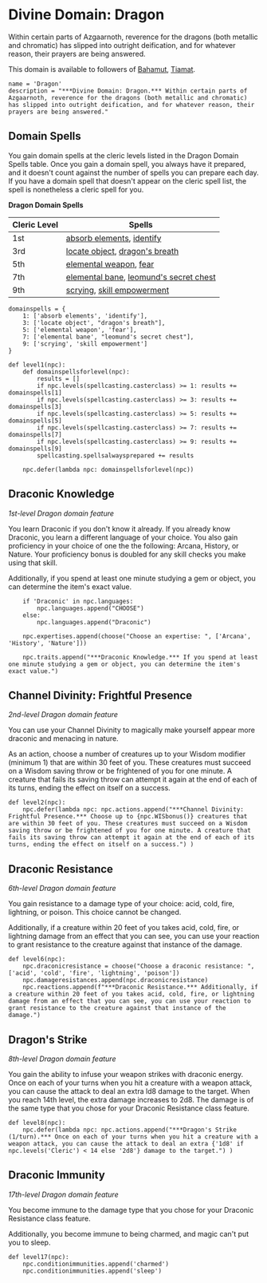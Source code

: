 # Divine Domain: Dragon
Within certain parts of Azgaarnoth, reverence for the dragons (both metallic and chromatic) has slipped into outright deification, and for whatever reason, their prayers are being answered.

This domain is available to followers of [Bahamut](../../Religions/Pantheon/Bahamut.md), [Tiamat](../../Religions/Pantheon/Tiamat.md).

```
name = 'Dragon'
description = "***Divine Domain: Dragon.*** Within certain parts of Azgaarnoth, reverence for the dragons (both metallic and chromatic) has slipped into outright deification, and for whatever reason, their prayers are being answered."
```

## Domain Spells
You gain domain spells at the cleric levels listed in the Dragon Domain Spells table. Once you gain a domain spell, you always have it prepared, and it doesn't count against the number of spells you can prepare each day. If you have a domain spell that doesn't appear on the cleric spell list, the spell is nonetheless a cleric spell for you.

**Dragon Domain Spells**

Cleric Level|Spells
------------|------
1st|[absorb elements](../../Magic/Spells/absorb-elements.md), [identify](../../Magic/Spells/identify.md)
3rd|[locate object](../../Magic/Spells/locate-object.md), [dragon's breath](../../Magic/Spells/dragons-breath.md)
5th|[elemental weapon](../../Magic/Spells/elemental-weapon.md), [fear](../../Magic/Spells/fear.md)
7th|[elemental bane](../../Magic/Spells/elemental-bane.md), [leomund's secret chest](../../Magic/Spells/leomunds-secret-chest.md)
9th|[scrying](../../Magic/Spells/scrying.md), [skill empowerment](../../Magic/Spells/skill-empowerment.md)

```
domainspells = {
    1: ['absorb elements', 'identify'],
    3: ['locate object', "dragon's breath"],
    5: ['elemental weapon', 'fear'],
    7: ['elemental bane', "leomund's secret chest"],
    9: ['scrying', 'skill empowerment']
}

def level1(npc):
    def domainspellsforlevel(npc):
        results = []
        if npc.levels(spellcasting.casterclass) >= 1: results += domainspells[1]
        if npc.levels(spellcasting.casterclass) >= 3: results += domainspells[3]
        if npc.levels(spellcasting.casterclass) >= 5: results += domainspells[5]
        if npc.levels(spellcasting.casterclass) >= 7: results += domainspells[7]
        if npc.levels(spellcasting.casterclass) >= 9: results += domainspells[9]
        spellcasting.spellsalwaysprepared += results

    npc.defer(lambda npc: domainspellsforlevel(npc))
```

## Draconic Knowledge
*1st-level Dragon domain feature*

You learn Draconic if you don't know it already. If you already know Draconic, you learn a different language of your choice. You also gain proficiency in your choice of one the the following: Arcana, History, or Nature. Your proficiency bonus is doubled for any skill checks you make using that skill.

Additionally, if you spend at least one minute studying a gem or object, you can determine the item's exact value.

```
    if 'Draconic' in npc.languages:
        npc.languages.append("CHOOSE")
    else:
        npc.languages.append("Draconic")

    npc.expertises.append(choose("Choose an expertise: ", ['Arcana', 'History', 'Nature']))

    npc.traits.append("***Draconic Knowledge.*** If you spend at least one minute studying a gem or object, you can determine the item's exact value.")
```

## Channel Divinity: Frightful Presence
*2nd-level Dragon domain feature*

You can use your Channel Divinity to magically make yourself appear more draconic and menacing in nature.

As an action, choose a number of creatures up to your Wisdom modifier (minimum 1) that are within 30 feet of you. These creatures must succeed on a Wisdom saving throw or be frightened of you for one minute. A creature that fails its saving throw can attempt it again at the end of each of its turns, ending the effect on itself on a success.

```
def level2(npc):
    npc.defer(lambda npc: npc.actions.append("***Channel Divinity: Frightful Presence.*** Choose up to {npc.WISbonus()} creatures that are within 30 feet of you. These creatures must succeed on a Wisdom saving throw or be frightened of you for one minute. A creature that fails its saving throw can attempt it again at the end of each of its turns, ending the effect on itself on a success.") )
```

## Draconic Resistance
*6th-level Dragon domain feature*

You gain resistance to a damage type of your choice: acid, cold, fire, lightning, or poison. This choice cannot be changed.

Additionally, if a creature within 20 feet of you takes acid, cold, fire, or lightning damage from an effect that you can see, you can use your reaction to grant resistance to the creature against that instance of the damage.

```
def level6(npc):
    npc.draconicresistance = choose("Choose a draconic resistance: ", ['acid', 'cold', 'fire', 'lightning', 'poison'])
    npc.damageresistances.append(npc.draconicresistance)
    npc.reactions.append(f"***Draconic Resistance.*** Additionally, if a creature within 20 feet of you takes acid, cold, fire, or lightning damage from an effect that you can see, you can use your reaction to grant resistance to the creature against that instance of the damage.")
```

## Dragon's Strike
*8th-level Dragon domain feature*

You gain the ability to infuse your weapon strikes with draconic energy. Once on each of your turns when you hit a creature with a weapon attack, you can cause the attack to deal an extra ld8 damage to the target. When you reach 14th level, the extra damage increases to 2d8. The damage is of the same type that you chose for your Draconic Resistance class feature.

```
def level8(npc):
    npc.defer(lambda npc: npc.actions.append("***Dragon's Strike (1/turn).*** Once on each of your turns when you hit a creature with a weapon attack, you can cause the attack to deal an extra {'1d8' if npc.levels('Cleric') < 14 else '2d8'} damage to the target.") )
```

## Draconic Immunity
*17th-level Dragon domain feature*

You become immune to the damage type that you chose for your Draconic Resistance class feature.

Additionally, you become immune to being charmed, and magic can't put you to sleep.

```
def level17(npc):
    npc.conditionimmunities.append('charmed')
    npc.conditionimmunities.append('sleep')
```